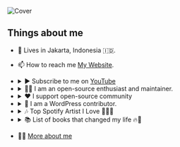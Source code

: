 ![Cover](https://cdn.jsdelivr.net/gh/agung2001/agung2001@main/img/cover.jpg)

## Things about me

- 📍 Lives in Jakarta, Indonesia 🇮🇩.
- 📫 How to reach me [My Website][website].
- <details>
    <summary>▶️ Subscribe to me on <a href="https://www.youtube.com/channel/UCI1uulkvet06Mm3wfpQvpLg">YouTube</a></summary>

    ![](https://media4.giphy.com/media/v1.Y2lkPTc5MGI3NjExYXZnZmZrdzM5bnExczcwc21yNDQwZjhsNG5kcTNwaG82Yno1N2E2NiZlcD12MV9pbnRlcm5hbF9naWZfYnlfaWQmY3Q9Zw/qC5abwZ54KV6U/giphy.gif)

    <a href="https://www.youtube.com/channel/UCI1uulkvet06Mm3wfpQvpLg">
      <img alt="YouTube Subscribers" src="https://img.shields.io/youtube/channel/subscribers/UCI1uulkvet06Mm3wfpQvpLg"/>
    </a>
  </details>
- <details>
    <summary>👨‍🚀 I am an open-source enthusiast and maintainer.</summary>

  ![](https://media.giphy.com/media/v1.Y2lkPTc5MGI3NjExbWx3cjJoaHl5aXBqcm9wdGNzaGs2dnZjdm9nemRqc3JqbTZuanZxcCZlcD12MV9pbnRlcm5hbF9naWZfYnlfaWQmY3Q9Zw/vpURqIvpuDguQ/giphy.gif)
    
    - [Issues](https://github.com/search?q=author%3Aagung2001&type=issues)
    - [Discussions](https://github.com/search?q=author%3Aagung2001&type=discussions)
    - [Pull Request](https://github.com/search?q=author%3Aagung2001&type=pullrequests)
    - More of my [contributions][website]
  </details>
- <details>
    <summary>❤️ I support open-source community</summary>

  ![](https://media.giphy.com/media/v1.Y2lkPTc5MGI3NjExMHpiM3J1bmZqcHg3OGt2cGp0NWF3ZXhiN3pmNm9tejRnN2pvZGljdyZlcD12MV9pbnRlcm5hbF9naWZfYnlfaWQmY3Q9Zw/1GJRIgTY4sS6k/giphy.gif)

    <a href="https://opencollective.com/agung-sundoro">
      <img alt="Open Collective sponsors" src="https://img.shields.io/opencollective/sponsors/svelte?logo=svelte&label=Svelte">
      <img alt="Open Collective sponsors" src="https://img.shields.io/opencollective/sponsors/opensid?label=OpenSID">
    </a>
    More of my [sponsorship][website]
  </details>
- <details>
    <summary>🧩️ I am a WordPress contributor.</summary>

  ![](https://media.giphy.com/media/v1.Y2lkPTc5MGI3NjExeGJyMGE2YzlxeGp1NW54c3VlYzcwbmZrZ3U2bTFsaGhvZGdtOWtzZyZlcD12MV9pbnRlcm5hbF9naWZfYnlfaWQmY3Q9Zw/qqtvGYCjDNwac/giphy.gif)

   - Check my [profile](https://profiles.wordpress.org/agung2001/)
  </details>
- <details>
    <summary>🎶 Top Spotify Artist I Love 🎸🥁🎹</summary>
  
    ![](https://media.giphy.com/media/v1.Y2lkPTc5MGI3NjExaTd5Y2ozM3pwdGNxd2V4MTV5dnBxM2dvdWpsMjVubDJxbjhianoyYyZlcD12MV9pbnRlcm5hbF9naWZfYnlfaWQmY3Q9Zw/4GIcsQJorDZOU/giphy.gif)
  - 🤘 [AC/DC](https://open.spotify.com/artist/4vGrte8FDu062Ntj0RsPiZ)
  - 🤘 [Dream Theater](https://open.spotify.com/artist/2aaLAng2L2aWD2FClzwiep)
  - 🤘 [Polyphia](https://open.spotify.com/artist/4vGrte8FDu062Ntj0RsPiZ)
  - 🤘 [Megadeth](https://open.spotify.com/artist/1Yox196W7bzVNZI7RBaPnf)
  - 🤘 [Steel Panther](https://open.spotify.com/artist/3l02WF362j1oHOurzuseBv)
  - [More](https://open.spotify.com/user/21yip2zhtynpaalfr53tonr5a)
  </details>
- <details>
    <summary>📚 List of books that changed my life 🔥🌟</summary>

    ![](https://media.giphy.com/media/v1.Y2lkPTc5MGI3NjExZDFzeHdlZzQ2ZnBtNXBxZ29hZTRvdHRwMTR6Y2tzYmRzcjVqcTY1cSZlcD12MV9pbnRlcm5hbF9naWZfYnlfaWQmY3Q9Zw/OMK7LRBedcnhm/giphy.gif)
  - 📙 [Atomic Habits](https://www.goodreads.com/book/show/40121378-atomic-habits)
  - 📙 [Good to Great](https://www.goodreads.com/book/show/76865.Good_to_Great)
  - 📙 [Superconnector](https://www.goodreads.com/book/show/35397470-superconnector)
  - 📙 [Steve Jobs](https://www.goodreads.com/book/show/11084145-steve-jobs)
  - 📙 [The 4-Hour Work Week](https://www.goodreads.com/book/show/9278897-the-4-hour-work-week)
  - 📙 [The Intelligent Investor](https://www.goodreads.com/book/show/106835.The_Intelligent_Investor)
  - 📙 [The Total Money Makeover](https://www.goodreads.com/book/show/78427.The_Total_Money_Makeover)
  - [More](https://goodreads.com/agungsundoro)
  </details>
- 👨‍💻 [More about me][website]

[website]: https://agungsundoro.com

